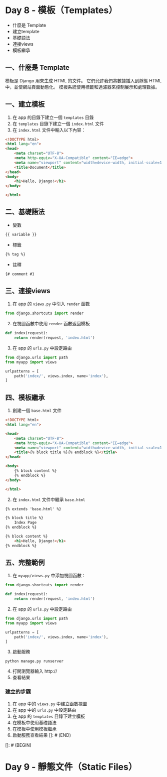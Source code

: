 # Day 8 - 模板（Templates）
- 什麼是 Template
- 建立template
- 基礎語法
- 連接views
- 模板繼承

## 一、什麼是 Template

模板是 Django 用來生成 HTML 的文件。
它們允許我們將數據插入到靜態 HTML 中，並使網站頁面動態化。
模板系統使用標籤和過濾器來控制展示和處理數據。

## 一、建立模板
1. 在 app 的目錄下建立一個 `templates` 目錄
2. 在 `templates` 目錄下建立一個 `index.html` 文件
3. 在 `index.html` 文件中輸入以下內容：
```html
<!DOCTYPE html>
<html lang="en">
<head>
    <meta charset="UTF-8">
    <meta http-equiv="X-UA-Compatible" content="IE=edge">
    <meta name="viewport" content="width=device-width, initial-scale=1.0">
    <title>Document</title>
</head>
<body>
    <h1>Hello, Django!</h1>
</body>

</html>
```

## 二、基礎語法
- 變數
```html
{{ variable }}
```
- 標籤
```html
{% tag %}
```
- 註釋
```html
{# comment #}
```

## 三、連接views
1. 在 app 的 `views.py` 中引入 `render` 函數
```python
from django.shortcuts import render
```
2. 在視圖函數中使用 `render` 函數返回模板
```python
def index(request):
    return render(request, 'index.html')
```
3. 在 app 的 `urls.py` 中設定路由
```python
from django.urls import path
from myapp import views

urlpatterns = [
    path('index/', views.index, name='index'),
]
```

## 四、模板繼承
1. 創建一個 `base.html` 文件
```html
<!DOCTYPE html>
<html lang="en">

<head>
    <meta charset="UTF-8">
    <meta http-equiv="X-UA-Compatible" content="IE=edge">
    <meta name="viewport" content="width=device-width, initial-scale=1.0">
    <title>{% block title %}{% endblock %}</title>
</head>

<body>
    {% block content %}
    {% endblock %}
</body>

</html>
```

2. 在 `index.html` 文件中繼承 `base.html`
```html
{% extends 'base.html' %}

{% block title %}
    Index Page
{% endblock %}

{% block content %}
    <h1>Hello, Django!</h1>
{% endblock %}
```

## 五、完整範例
1. 在 `myapp/views.py` 中添加視圖函數：
```python
from django.shortcuts import render

def index(request):
    return render(request, 'index.html')
```

2. 在 app 的 `urls.py` 中設定路由
```python
from django.urls import path
from myapp import views

urlpatterns = [
    path('index/', views.index, name='index'),
]
```

3. 啟動服務
```commandline
python manage.py runserver
```

4. 打開瀏覽器輸入 http://
5. 查看結果

### 建立的步驟
1. 在 app 中的 `views.py` 中建立函數視圖
2. 在 app 中的 `urls.py` 中設定路由
3. 在 app 的 `templates` 目錄下建立模板
4. 在模板中使用基礎語法
5. 在模板中使用模板繼承
6. 啟動服務查看結果
[]: # (END)

[]: # (BEGIN)
# Day 9 - 靜態文件（Static Files）
